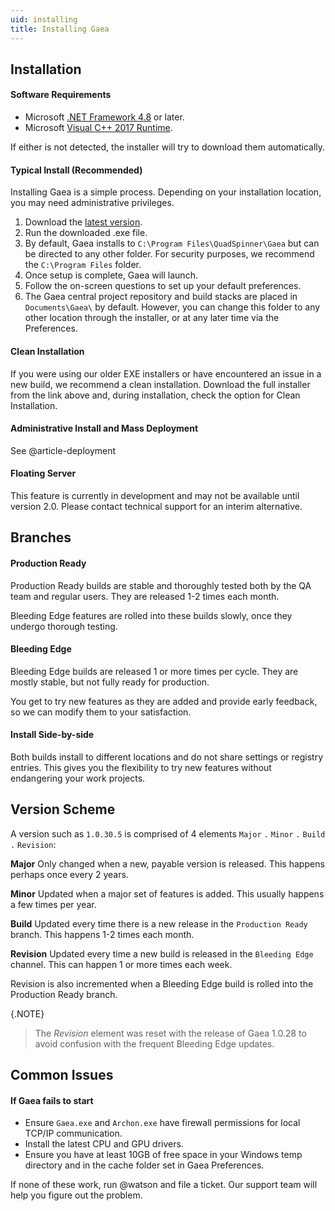 ```yaml
---
uid: installing
title: Installing Gaea
---
```


## Installation

#### Software Requirements
- Microsoft [.NET Framework 4.8](https://dotnet.microsoft.com/download/thank-you/net48) or later.
- Microsoft [Visual C++ 2017 Runtime](https://aka.ms/vs/16/release/vc_redist.x64.exe).

If either is not detected, the installer will try to download them automatically.

#### Typical Install (Recommended)
Installing Gaea is a simple process. Depending on your installation location, you may need administrative privileges.

1. Download the [latest version](https://quadspinner.com/gaea/download).
2. Run the downloaded .exe file.
3. By default, Gaea installs to `C:\Program Files\QuadSpinner\Gaea` but can be directed to any other folder. For security purposes, we recommend the `C:\Program Files` folder.
4. Once setup is complete, Gaea will launch.
5. Follow the on-screen questions to set up your default preferences.
6. The Gaea central project repository and build stacks are placed in `Documents\Gaea\` by default. However, you can change this folder to any other location through the  installer, or at any later time via the Preferences.

#### Clean Installation

If you were using our older EXE installers or have encountered an issue in a new build, we recommend a clean installation. Download the full installer from the link above and, during installation, check the option for Clean Installation.

#### Administrative Install and Mass Deployment

See @article-deployment

#### Floating Server

This feature is currently in development and may not be available until version 2.0. Please contact technical support for an interim alternative.


## Branches

#### Production Ready

Production Ready builds are stable and thoroughly tested both by the QA team and regular users. They are released 1-2 times each month.

Bleeding Edge features are rolled into these builds slowly, once they undergo thorough testing.


#### Bleeding Edge

Bleeding Edge builds are released 1 or more times per cycle. They are mostly stable, but not fully ready for production.

You get to try new features as they are added and provide early feedback, so we can modify them to your satisfaction.

#### Install Side-by-side

Both builds install to different locations and do not share settings or registry entries. This
gives you the flexibility to try new features without endangering your work projects.

## Version Scheme

A version such as `1.0.30.5` is comprised of 4 elements `Major` `.` `Minor` `.` `Build` `.` `Revision`:

**Major**
Only changed when a new, payable version is released. This happens perhaps once every 2 years.

**Minor**
Updated when a major set of features is added. This usually happens a few times per year.

**Build**
Updated every time there is a new release in the `Production Ready` branch. This happens 1-2 times each month.

**Revision**
Updated every time a new build is released in the  `Bleeding Edge` channel. This can happen 1 or more times each week.

Revision is also incremented when a Bleeding Edge build is rolled into the Production Ready branch.

{.NOTE}
>The *Revision* element was reset with the release of Gaea 1.0.28 to avoid confusion with the frequent Bleeding Edge updates.

## Common Issues

#### If Gaea fails to start

- Ensure `Gaea.exe` and `Archon.exe` have firewall permissions for local TCP/IP communication.
- Install the latest CPU and GPU drivers.
- Ensure you have at least 10GB of free space in your Windows temp directory and in the cache folder set in Gaea Preferences.

If none of these work, run @watson and file a ticket. Our support team will help you figure out the problem.
